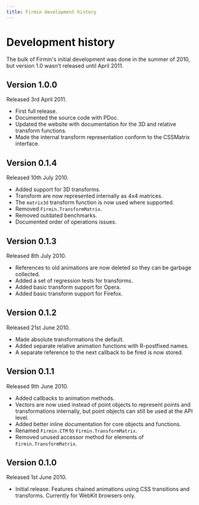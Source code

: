 ```yaml
---
title: Firmin development history
---
```


Development history
===================

The bulk of Firmin's initial development was done in the summer of 2010, but
version 1.0 wasn't released until April 2011.


Version 1.0.0
-------------

Released 3rd April 2011.

* First full release.
* Documented the source code with PDoc.
* Updated the website with documentation for the 3D and relative transform
  functions.
* Made the internal transform representation conform to the CSSMatrix
  interface.


Version 0.1.4
-------------

Released 10th July 2010.

* Added support for 3D transforms.
* Transform are now represented internally as 4x4 matrices.
* The `matrix3d` transform function is now used where supported.
* Removed `Firmin.TransformMatrix`.
* Removed outdated benchmarks.
* Documented order of operations issues.


Version 0.1.3
-------------

Released 8th July 2010.

* References to old animations are now deleted so they can be garbage
  collected.
* Added a set of regression tests for transforms.
* Added basic transform support for Opera.
* Added basic transform support for Firefox.


Version 0.1.2
-------------

Released 21st June 2010.

* Made absolute transformations the default.
* Added separate relative animation functions with R-postfixed names.
* A separate reference to the next callback to be fired is now stored.


Version 0.1.1
-------------

Released 9th June 2010.

* Added callbacks to animation methods.
* Vectors are now used instead of point objects to represent points and
  transformations internally, but point objects can still be used at the API
  level.
* Added better inline documentation for core objects and functions.
* Renamed `Firmin.CTM` to `Firmin.TransformMatrix`.
* Removed unused accessor method for elements of `Firmin.TransformMatrix`.


Version 0.1.0
-------------

Released 1st June 2010.

* Initial release. Features chained animations using CSS transitions and
  transforms. Currently for WebKit browsers only.

